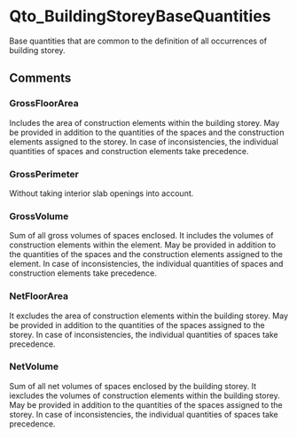 # Qto_BuildingStoreyBaseQuantities

Base quantities that are common to the definition of all occurrences of building storey.<!-- end of definition -->


## Comments

### GrossFloorArea

Includes the area of construction elements within the building storey. May be provided in addition to the quantities of the spaces and the construction elements assigned to the storey. In case of inconsistencies, the individual quantities of spaces and construction elements take precedence.

### GrossPerimeter

Without taking interior slab openings into account.

### GrossVolume

Sum of all gross volumes of spaces enclosed. It includes the volumes of construction elements within the element. May be provided in addition to the quantities of the spaces and the construction elements assigned to the element. In case of inconsistencies, the individual quantities of spaces and construction elements take precedence.

### NetFloorArea

It excludes the area of construction elements within the building storey. May be provided in addition to the quantities of the spaces assigned to the storey. In case of inconsistencies, the individual quantities of spaces take precedence.

### NetVolume

Sum of all net volumes of spaces enclosed by the building storey. It iexcludes the volumes of construction elements within the building storey. May be provided in addition to the quantities of the spaces assigned to the storey. In case of inconsistencies, the individual quantities of spaces take precedence.

